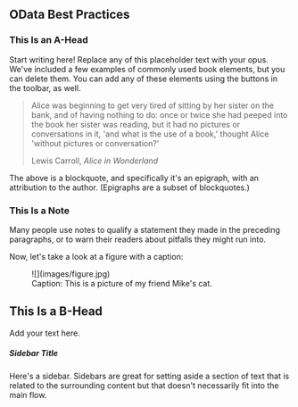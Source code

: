 <section data-type="chapter">

# OData Best Practices

<section data-type="sect1">

# This Is an A-Head

Start writing here! Replace any of this placeholder text with your opus. We've included a few examples of commonly used book elements, but you can delete them. You can add any of these elements using the buttons in the toolbar, as well.

> Alice was beginning to get very tired of sitting by her sister on the bank, and of having nothing to do: once or twice she had peeped into the book her sister was reading, but it had no pictures or conversations in it, 'and what is the use of a book,' thought Alice 'without pictures or conversation?'
> 
> Lewis Carroll, _Alice in Wonderland_

The above is a blockquote, and specifically it's an epigraph, with an attribution to the author. (Epigraphs are a subset of blockquotes.)

<div data-type="note">

# This Is a Note

Many people use notes to qualify a statement they made in the preceding paragraphs, or to warn their readers about pitfalls they might run into.

</div>

Now, let's take a look at a figure with a caption:

<figure>![](images/figure.jpg) <figcaption>Caption: This is a picture of my friend Mike's cat.</figcaption></figure>

<section data-type="sect2">

## This Is a B-Head

Add your text here.

<aside data-type="sidebar">

##### Sidebar Title

Here's a sidebar. Sidebars are great for setting aside a section of text that is related to the surrounding content but that doesn't necessarily fit into the main flow.

</aside>
</section>
</section>
</section>
<!-- Files for the following:
	Copyright
-->